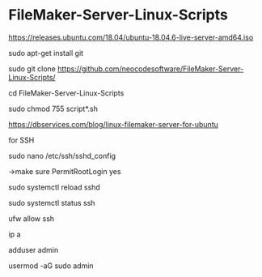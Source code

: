 # FileMaker-Server-Linux-Scripts

https://releases.ubuntu.com/18.04/ubuntu-18.04.6-live-server-amd64.iso



sudo apt-get install git

sudo git clone https://github.com/neocodesoftware/FileMaker-Server-Linux-Scripts/

cd FileMaker-Server-Linux-Scripts

sudo chmod 755 script*.sh

https://dbservices.com/blog/linux-filemaker-server-for-ubuntu


for SSH

sudo nano /etc/ssh/sshd_config

->make sure PermitRootLogin yes

sudo systemctl reload sshd

sudo systemctl status ssh

ufw allow ssh




ip a

adduser admin

usermod -aG sudo admin
